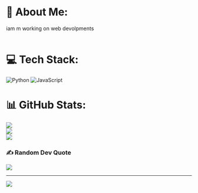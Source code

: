# 💫 About Me:
iam m working on web devolpments <br><br>


# 💻 Tech Stack:
![Python](https://img.shields.io/badge/python-3670A0?style=for-the-badge&logo=python&logoColor=ffdd54) ![JavaScript](https://img.shields.io/badge/javascript-%23323330.svg?style=for-the-badge&logo=javascript&logoColor=%23F7DF1E)
# 📊 GitHub Stats:
![](https://github-readme-stats.vercel.app/api?username=hadi&theme=dark&hide_border=false&include_all_commits=false&count_private=false)<br/>
![](https://github-readme-streak-stats.herokuapp.com/?user=hadi&theme=dark&hide_border=false)<br/>
![](https://github-readme-stats.vercel.app/api/top-langs/?username=hadi&theme=dark&hide_border=false&include_all_commits=false&count_private=false&layout=compact)

### ✍️ Random Dev Quote
![](https://quotes-github-readme.vercel.app/api?type=horizontal&theme=radical)

---
[![](https://visitcount.itsvg.in/api?id=hadi&icon=0&color=0)](https://visitcount.itsvg.in)

<!-- Proudly created with GPRM ( https://gprm.itsvg.in ) -->
<!---
hadijawadi/hadijawadi is a ✨ special ✨ repository because its `README.md` (this file) appears on your GitHub profile.
You can click the Preview link to take a look at your changes.
--->
